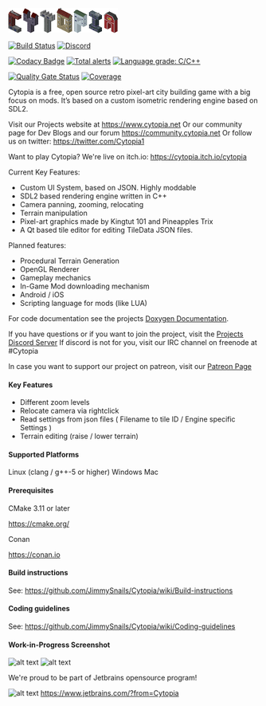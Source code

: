 ![Cytopia Logo](data/resources/images/app_icons/logo_big_textured.png?raw=1)

[![Build Status](https://travis-ci.org/CytopiaTeam/Cytopia.svg?branch=master)](https://travis-ci.org/CytopiaTeam/Cytopia)
[![Discord](https://img.shields.io/discord/448344322887254018.svg?logo=discord)](https://discord.gg/qwa2H3G)

[![Codacy Badge](https://api.codacy.com/project/badge/Grade/df211f806ce941a091ff18f0c73cc48f)](https://www.codacy.com/app/JimmySnails/Cytopia_2?utm_source=github.com&amp;utm_medium=referral&amp;utm_content=CytopiaTeam/Cytopia&amp;utm_campaign=Badge_Grade)
[![Total alerts](https://img.shields.io/lgtm/alerts/g/JimmySnails/Cytopia.svg?logo=lgtm&logoWidth=18)](https://lgtm.com/projects/g/JimmySnails/Cytopia/alerts/)
[![Language grade: C/C++](https://img.shields.io/lgtm/grade/cpp/g/JimmySnails/Cytopia.svg?logo=lgtm&logoWidth=18)](https://lgtm.com/projects/g/JimmySnails/Cytopia/context:cpp)

[![Quality Gate Status](https://sonarcloud.io/api/project_badges/measure?project=cytopia&metric=alert_status)](https://sonarcloud.io/dashboard?id=cytopia)
[![Coverage](https://sonarcloud.io/api/project_badges/measure?project=cytopia&metric=coverage)](https://sonarcloud.io/dashboard?id=cytopia)


Cytopia is a free, open source retro pixel-art city building game with a big focus on mods. It’s based on a custom isometric rendering engine based on SDL2.

Visit our Projects website at <https://www.cytopia.net>
Or our community page for Dev Blogs and our forum <https://community.cytopia.net>
Or follow us on twitter: <https://twitter.com/Cytopia1>

Want to play Cytopia? We're live on itch.io:
<https://cytopia.itch.io/cytopia>



Current Key Features:
- Custom UI System, based on JSON. Highly moddable
- SDL2 based rendering engine written in C++
- Camera panning, zooming, relocating
- Terrain manipulation
- Pixel-art graphics made by Kingtut 101 and Pineapples Trix
- A Qt based tile editor for editing TileData JSON files.

Planned features:
- Procedural Terrain Generation
- OpenGL Renderer
- Gameplay mechanics
- In-Game Mod downloading mechanism
- Android / iOS
- Scripting language for mods (like LUA)

For code documentation see the projects [Doxygen Documentation](https://CytopiaTeam.github.io/Cytopia/).

If you have questions or if you want to join the project, visit the [Projects Discord Server](https://discord.gg/qwa2H3G)
If discord is not for you, visit our IRC channel on freenode at #Cytopia

In case you want to support our project on patreon, visit our [Patreon Page](https://patreon.com/cytopia)

#### Key Features
- Different zoom levels
- Relocate camera via rightclick
- Read settings from json files ( Filename to tile ID  / Engine specific Settings )
- Terrain editing (raise / lower terrain)

#### Supported Platforms
Linux (clang / g++-5 or higher)
Windows
Mac

#### Prerequisites

CMake 3.11 or later

<https://cmake.org/>

Conan

<https://conan.io>

#### Build instructions

See: <https://github.com/JimmySnails/Cytopia/wiki/Build-instructions>

#### Coding guidelines

See: <https://github.com/JimmySnails/Cytopia/wiki/Coding-guidelines>

#### Work-in-Progress Screenshot

![alt text](http://cytopia.net/github/Screenshot1.png)
![alt text](https://www.cytopia.net/github/Screenshot2.jpg)

We're proud to be part of Jetbrains opensource program!

![alt text](https://www.cytopia.net/github/jetbrains.png)
<https://www.jetbrains.com/?from=Cytopia>
